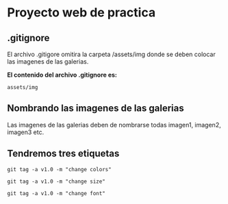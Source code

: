 # Proyecto web de practica

## .gitignore

El archivo .gitigore omitira la carpeta /assets/img donde se deben colocar las imagenes de las galerias. 

**El contenido del archivo .gitignore es:**

```
assets/img
```

## Nombrando las imagenes de las galerias

Las imagenes de las galerias deben de nombrarse todas imagen1, imagen2, imagen3 etc.

## Tendremos tres etiquetas

`git tag -a v1.0 -m "change colors"`

`git tag -a v1.0 -m "change size"`

`git tag -a v1.0 -m "change font"`
